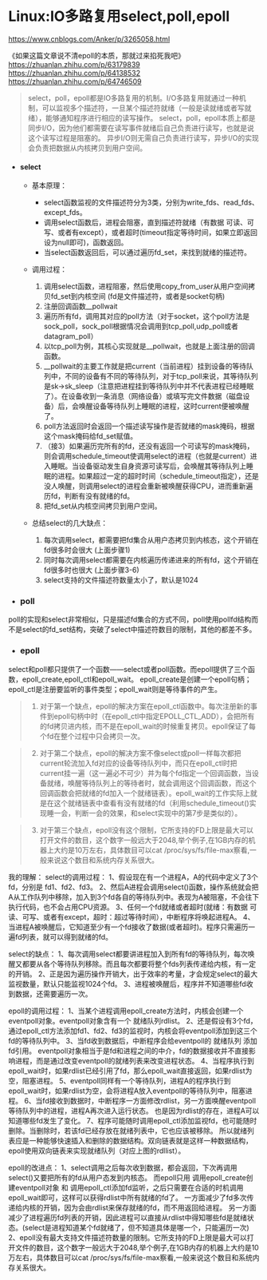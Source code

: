 # Linux:IO多路复用select,poll,epoll

https://www.cnblogs.com/Anker/p/3265058.html

《如果这篇文章说不清epoll的本质，那就过来掐死我吧》
https://zhuanlan.zhihu.com/p/63179839
https://zhuanlan.zhihu.com/p/64138532
https://zhuanlan.zhihu.com/p/64746509



> select，poll，epoll都是IO多路复用的机制。I/O多路复用就通过一种机制，可以监视多个描述符，一旦某个描述符就绪（一般是读就绪或者写就绪），能够通知程序进行相应的读写操作。
> select，poll，epoll本质上都是同步I/O，因为他们都需要在读写事件就绪后自己负责进行读写，也就是说这个读写过程是阻塞的。
> 异步I/O则无需自己负责进行读写，异步I/O的实现会负责把数据从内核拷贝到用户空间。

* #### select
    + 基本原理：
        + select函数监视的文件描述符分为3类，分别为write_fds、read_fds、except_fds。
        + 调用select函数后，进程会阻塞，直到描述符就绪（有数据 可读、可写、或者有except），或者超时(timeout指定等待时间，如果立即返回设为null即可)，函数返回。
        + 当select函数返回后，可以通过遍历fd_set，来找到就绪的描述符。

    + 调用过程：
        1. 调用select函数，进程阻塞，然后使用copy_from_user从用户空间拷贝fd_set到内核空间 (fd是文件描述符，或者是socket句柄)
        2. 注册回调函数__pollwait
        3. 遍历所有fd，调用其对应的poll方法（对于socket，这个poll方法是sock_poll，sock_poll根据情况会调用到tcp_poll,udp_poll或者datagram_poll）
        4. 以tcp_poll为例，其核心实现就是__pollwait，也就是上面注册的回调函数。
        5. __pollwait的主要工作就是把current（当前进程）挂到设备的等待队列中，不同的设备有不同的等待队列，对于tcp_poll来说，其等待队列是sk->sk_sleep（注意把进程挂到等待队列中并不代表进程已经睡眠了）。在设备收到一条消息（网络设备）或填写完文件数据（磁盘设备）后，会唤醒设备等待队列上睡眠的进程，这时current便被唤醒了。
        6. poll方法返回时会返回一个描述读写操作是否就绪的mask掩码，根据这个mask掩码给fd_set赋值。
        7. （接3）如果遍历完所有的fd，还没有返回一个可读写的mask掩码，则会调用schedule_timeout使调用select的进程（也就是current）进入睡眠。当设备驱动发生自身资源可读写后，会唤醒其等待队列上睡眠的进程。如果超过一定的超时时间（schedule_timeout指定），还是没人唤醒，则调用select的进程会重新被唤醒获得CPU，进而重新遍历fd，判断有没有就绪的fd。
        8. 把fd_set从内核空间拷贝到用户空间。

    + 总结select的几大缺点：
        1. 每次调用select，都需要把fd集合从用户态拷贝到内核态，这个开销在fd很多时会很大 (上面步骤1)
        2. 同时每次调用select都需要在内核遍历传递进来的所有fd，这个开销在fd很多时也很大 (上面步骤3-6)
        3. select支持的文件描述符数量太小了，默认是1024


* ### poll
poll的实现和select非常相似，只是描述fd集合的方式不同，poll使用pollfd结构而不是select的fd_set结构，突破了select中描述符数目的限制，其他的都差不多。

* ### epoll
select和poll都只提供了一个函数——select或者poll函数。而epoll提供了三个函数，epoll_create,epoll_ctl和epoll_wait。
epoll_create是创建一个epoll句柄；epoll_ctl是注册要监听的事件类型；epoll_wait则是等待事件的产生。

> 1. 对于第一个缺点，epoll的解决方案在epoll_ctl函数中。每次注册新的事件到epoll句柄中时（在epoll_ctl中指定EPOLL_CTL_ADD），会把所有的fd拷贝进内核，而不是在epoll_wait的时候重复拷贝。epoll保证了每个fd在整个过程中只会拷贝一次。

> 2. 对于第二个缺点，epoll的解决方案不像select或poll一样每次都把current轮流加入fd对应的设备等待队列中，而只在epoll_ctl时把current挂一遍（这一遍必不可少）并为每个fd指定一个回调函数，当设备就绪，唤醒等待队列上的等待者时，就会调用这个回调函数，而这个回调函数会把就绪的fd加入一个就绪链表）。epoll_wait的工作实际上就是在这个就绪链表中查看有没有就绪的fd（利用schedule_timeout()实现睡一会，判断一会的效果，和select实现中的第7步是类似的）。

> 3. 对于第三个缺点，epoll没有这个限制，它所支持的FD上限是最大可以打开文件的数目，这个数字一般远大于2048,举个例子,在1GB内存的机器上大约是10万左右，具体数目可以cat /proc/sys/fs/file-max察看,一般来说这个数目和系统内存关系很大。


我的理解：
select的调用过程：
1、假设现在有一个进程A，A的代码中定义了3个fd，分别是 fd1、fd2、fd3。
2、然后A进程会调用select()函数，操作系统就会把A从工作队列中移除，加入到3个fd各自的等待队列中。表现为A被阻塞，不会往下执行代码，也不会占用CPU资源。
3、任何一个fd就绪或者超时(就绪：有数据 可读、可写、或者有except，超时：超过等待时间），中断程序将唤起进程A。
4、当进程A被唤醒后，它知道至少有一个fd接收了数据(或者超时)。程序只需遍历一遍fd列表，就可以得到就绪的fd。

select的缺点：
1、每次调用select都要讲进程加入到所有fd的等待队列，每次唤醒又都要从各个等待队列移除。而且每次都要将整个fds列表传递给内核，有一定的开销。
2、正是因为遍历操作开销大，出于效率的考量，才会规定select的最大监视数量，默认只能监视1024个fd。
3、进程被唤醒后，程序并不知道哪些fd收到数据，还需要遍历一次。

epoll的调用过程：
1、当某个进程调用epoll_create方法时，内核会创建一个eventpoll对象。eventpoll对象含有一个 就绪队列rdlist。
2、还是假设有3个fd，通过epoll_ctl方法添加fd1、fd2、fd3的监视时，内核会将eventpoll添加到这三个fd的等待队列中。
3、当fd收到数据后，中断程序会给eventpoll的 就绪队列 添加fd引用。
eventpoll对象相当于是fd和进程之间的中介，fd的数据接收并不直接影响进程，而是通过改变eventpoll的就绪列表来改变进程状态。
4、当程序执行到epoll_wait时，如果rdlist已经引用了fd，那么epoll_wait直接返回，如果rdlist为空，阻塞进程。
5、eventpoll同样有一个等待队列，进程A的程序执行到epoll_wait时，如果rdlist为空，会将进程A放入eventpoll的等待队列中，阻塞进程。
6、当fd接收到数据时，中断程序一方面修改rdlist，另一方面唤醒eventpoll等待队列中的进程，进程A再次进入运行状态。
也是因为rdlist的存在，进程A可以知道哪些fd发生了变化。
7、程序可能随时调用epoll_ctl添加监视fd，也可能随时删除。当删除时，若该fd已经存放在就绪列表中，它也应该被移除。
所以就绪列表应是一种能够快速插入和删除的数据结构。双向链表就是这样一种数据结构，epoll使用双向链表来实现就绪队列（对应上图的rdllist）。


epoll的改进点：
1、select调用之后每次收到数据，都会返回，下次再调用select()又要把所有的fd从用户态发到内核态。
而epoll只用 调用epoll_create创建eventpoll对象 和 调用epoll_ctl添加fd监听，之后只需要在合适的时机调用epoll_wait即可，这样可以获得rdlist中所有就绪的fd了。
一方面减少了fd多次传递给内核的开销，因为会由rdlist来保存就绪的fd，而不用返回给进程。
另一方面减少了进程遍历fd列表的开销，因此进程可以直接从rdlist中得知哪些fd是就绪状态。(select是进程知道某个fd就绪了，但不知道具体是哪一个，只能遍历一次)
2、epoll没有最大支持文件描述符数量的限制。它所支持的FD上限是最大可以打开文件的数目，这个数字一般远大于2048,举个例子,在1GB内存的机器上大约是10万左右，具体数目可以cat /proc/sys/fs/file-max察看,一般来说这个数目和系统内存关系很大。
